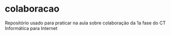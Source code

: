 # colaboracao
Repositório usado para praticar na aula sobre colaboração da 1a fase do CT Informática para Internet
